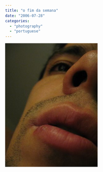 ```yaml
---
title: "o fim da semana"
date: "2006-07-28"
categories: 
  - "photography"
  - "portuguese"
---
```


[![](images/fimdasemana.jpg)](http://photos1.blogger.com/blogger/7083/408/1600/fimdasemana.jpg)
